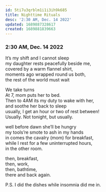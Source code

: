 ```yaml
---
id: 5ti7u3qrblm1i1i3ih9k685
title: Nighttime Rituals
desc: '2:30 AM, Dec. 14 2022'
updated: 1689887328617
created: 1689881839663
---
```


### 2:30 AM, Dec. 14 2022
It’s my shift and I cannot sleep  
my daughter rests peacefully beside me,  
covered by a warm flannel shirt,  
moments ago wrapped round us both,  
the rest of the world must wait  
  
We take turns  
At 7, mom puts her to bed.  
Then to 4AM its my duty to wake with her,  
and soothe her back to sleep  
usually, I get an hour or two of rest between!  
Usually. Not tonight, but usually.  
  
well before dawn she’ll be hungry  
my tools’re smote to ash in my hands  
in comes the cavalry (mom) for breakfast,  
while I rest for a few uninterrupted hours,  
in the other room.  
  
then, breakfast,  
then, work,  
then, bathtime,  
there and back again.  
  
P.S. I did the dishes while insomnia did me in.
